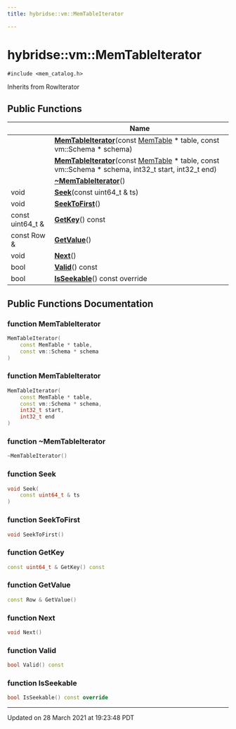 ```yaml
---
title: hybridse::vm::MemTableIterator

---
```


# hybridse::vm::MemTableIterator




`#include <mem_catalog.h>`

Inherits from RowIterator

## Public Functions

|                | Name           |
| -------------- | -------------- |
| | **[MemTableIterator](/Classes/classhybridse_1_1vm_1_1_mem_table_iterator.md#function-memtableiterator)**(const [MemTable](/Namespaces/namespacehybridse_1_1vm.md#typedef-memtable) * table, const vm::Schema * schema) |
| | **[MemTableIterator](/Classes/classhybridse_1_1vm_1_1_mem_table_iterator.md#function-memtableiterator)**(const [MemTable](/Namespaces/namespacehybridse_1_1vm.md#typedef-memtable) * table, const vm::Schema * schema, int32_t start, int32_t end) |
| | **[~MemTableIterator](/Classes/classhybridse_1_1vm_1_1_mem_table_iterator.md#function-~memtableiterator)**() |
| void | **[Seek](/Classes/classhybridse_1_1vm_1_1_mem_table_iterator.md#function-seek)**(const uint64_t & ts) |
| void | **[SeekToFirst](/Classes/classhybridse_1_1vm_1_1_mem_table_iterator.md#function-seektofirst)**() |
| const uint64_t & | **[GetKey](/Classes/classhybridse_1_1vm_1_1_mem_table_iterator.md#function-getkey)**() const |
| const Row & | **[GetValue](/Classes/classhybridse_1_1vm_1_1_mem_table_iterator.md#function-getvalue)**() |
| void | **[Next](/Classes/classhybridse_1_1vm_1_1_mem_table_iterator.md#function-next)**() |
| bool | **[Valid](/Classes/classhybridse_1_1vm_1_1_mem_table_iterator.md#function-valid)**() const |
| bool | **[IsSeekable](/Classes/classhybridse_1_1vm_1_1_mem_table_iterator.md#function-isseekable)**() const override |

## Public Functions Documentation

### function MemTableIterator

```cpp
MemTableIterator(
    const MemTable * table,
    const vm::Schema * schema
)
```


### function MemTableIterator

```cpp
MemTableIterator(
    const MemTable * table,
    const vm::Schema * schema,
    int32_t start,
    int32_t end
)
```


### function ~MemTableIterator

```cpp
~MemTableIterator()
```


### function Seek

```cpp
void Seek(
    const uint64_t & ts
)
```


### function SeekToFirst

```cpp
void SeekToFirst()
```


### function GetKey

```cpp
const uint64_t & GetKey() const
```


### function GetValue

```cpp
const Row & GetValue()
```


### function Next

```cpp
void Next()
```


### function Valid

```cpp
bool Valid() const
```


### function IsSeekable

```cpp
bool IsSeekable() const override
```


-------------------------------

Updated on 28 March 2021 at 19:23:48 PDT